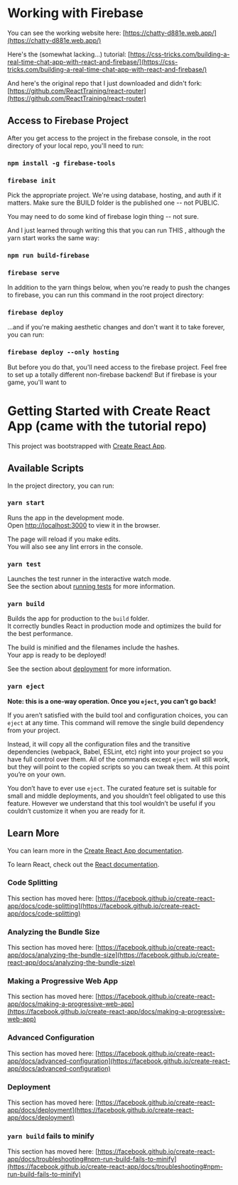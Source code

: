 # Working with Firebase

You can see the working website here: 
[https://chatty-d881e.web.app/](https://chatty-d881e.web.app/)

Here's the (somewhat lacking...) tutorial:
[https://css-tricks.com/building-a-real-time-chat-app-with-react-and-firebase/](https://css-tricks.com/building-a-real-time-chat-app-with-react-and-firebase/)

And here's the original repo that I just downloaded and didn't fork:
[https://github.com/ReactTraining/react-router](https://github.com/ReactTraining/react-router)

## Access to Firebase Project
After you get access to the project in the firebase console, in the root directory of your local repo, you'll need to run:

### `npm install -g firebase-tools`
### `firebase init` 

Pick the appropriate project. We're using database, hosting, and auth if it matters. Make sure the BUILD folder is the published one -- not PUBLIC.

You may need to do some kind of firebase login thing -- not sure.

And I just learned through writing this that you can run THIS , although the yarn start works the same way:
### `npm run build-firebase`
### `firebase serve`

In addition to the yarn things below, when you're ready to push the changes to firebase, you can run this command in the root project directory:

### `firebase deploy`

...and if you're making aesthetic changes and don't want it to take forever, you can run:

### `firebase deploy --only hosting`

But before you do that, you'll need access to the firebase project. Feel free to set up a totally different non-firebase backend! But if firebase is your game, you'll want to 


# Getting Started with Create React App (came with the tutorial repo)

This project was bootstrapped with [Create React App](https://github.com/facebook/create-react-app).

## Available Scripts

In the project directory, you can run:

### `yarn start`

Runs the app in the development mode.\
Open [http://localhost:3000](http://localhost:3000) to view it in the browser.

The page will reload if you make edits.\
You will also see any lint errors in the console.

### `yarn test`

Launches the test runner in the interactive watch mode.\
See the section about [running tests](https://facebook.github.io/create-react-app/docs/running-tests) for more information.

### `yarn build`

Builds the app for production to the `build` folder.\
It correctly bundles React in production mode and optimizes the build for the best performance.

The build is minified and the filenames include the hashes.\
Your app is ready to be deployed!

See the section about [deployment](https://facebook.github.io/create-react-app/docs/deployment) for more information.

### `yarn eject`

**Note: this is a one-way operation. Once you `eject`, you can’t go back!**

If you aren’t satisfied with the build tool and configuration choices, you can `eject` at any time. This command will remove the single build dependency from your project.

Instead, it will copy all the configuration files and the transitive dependencies (webpack, Babel, ESLint, etc) right into your project so you have full control over them. All of the commands except `eject` will still work, but they will point to the copied scripts so you can tweak them. At this point you’re on your own.

You don’t have to ever use `eject`. The curated feature set is suitable for small and middle deployments, and you shouldn’t feel obligated to use this feature. However we understand that this tool wouldn’t be useful if you couldn’t customize it when you are ready for it.

## Learn More

You can learn more in the [Create React App documentation](https://facebook.github.io/create-react-app/docs/getting-started).

To learn React, check out the [React documentation](https://reactjs.org/).

### Code Splitting

This section has moved here: [https://facebook.github.io/create-react-app/docs/code-splitting](https://facebook.github.io/create-react-app/docs/code-splitting)

### Analyzing the Bundle Size

This section has moved here: [https://facebook.github.io/create-react-app/docs/analyzing-the-bundle-size](https://facebook.github.io/create-react-app/docs/analyzing-the-bundle-size)

### Making a Progressive Web App

This section has moved here: [https://facebook.github.io/create-react-app/docs/making-a-progressive-web-app](https://facebook.github.io/create-react-app/docs/making-a-progressive-web-app)

### Advanced Configuration

This section has moved here: [https://facebook.github.io/create-react-app/docs/advanced-configuration](https://facebook.github.io/create-react-app/docs/advanced-configuration)

### Deployment

This section has moved here: [https://facebook.github.io/create-react-app/docs/deployment](https://facebook.github.io/create-react-app/docs/deployment)

### `yarn build` fails to minify

This section has moved here: [https://facebook.github.io/create-react-app/docs/troubleshooting#npm-run-build-fails-to-minify](https://facebook.github.io/create-react-app/docs/troubleshooting#npm-run-build-fails-to-minify)
